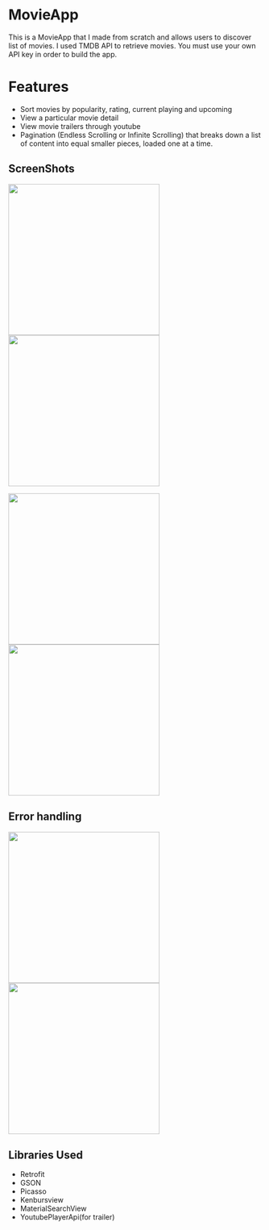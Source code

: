# MovieApp

This is a MovieApp that I made from scratch and allows users to discover list of movies.
I used TMDB API to retrieve movies. You must use your own API key in order to build the app. 

# Features

* Sort movies by popularity, rating, current playing and upcoming 
* View a particular movie detail
* View movie trailers through youtube
* Pagination (Endless Scrolling or Infinite Scrolling) that breaks down a list of content into equal smaller pieces, loaded one at a time.

## ScreenShots

<img src="main.png" width="300"> <img src="Navigation.png" width="300"> <br>

<img src="Detail1.png" width="300"> <img src="Detail2.png" width="300">

## Error handling

<img src="error1.png" width="300"> <img src="error2.png" width="300">

## Libraries Used 
<ul>
  <li>Retrofit</li>
  <li>GSON</li>
  <li>Picasso</li>
  <li>Kenbursview</li>
  <li>MaterialSearchView</li>
  <li>YoutubePlayerApi(for trailer)</li>
</ul>


